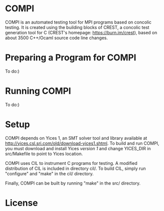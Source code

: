 COMPI
=====

COMPI is an automated testing tool for MPI programs based on concolic testing.
It is created using the building blocks of CREST, a concolic test generation 
tool for C (CREST's homepage: https://burn.im/crest), based on about 3500 
C++/Ocaml source code line changes. 

Preparing a Program for COMPI
=====

To do:)

Running COMPI
=====

To do:)

Setup
=====

COMPI depends on Yices 1, an SMT solver tool and library available at
http://yices.csl.sri.com/old/download-yices1.shtml.  To build and run
COMPI, you must download and install Yices *version 1* and change
YICES_DIR in src/Makefile to point to Yices location.

COMPI uses CIL to instrument C programs for testing.  A modified
distribution of CIL is included in directory cil/.  To build CIL,
simply run "configure" and "make" in the cil/ directory.

Finally, COMPI can be built by running "make" in the src/ directory.


License
=====

